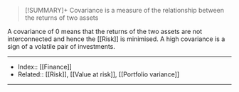 > [!SUMMARY]+
> Covariance is a measure of the relationship between the returns of two assets

A covariance of 0 means that the returns of the two assets are not interconnected and hence the [[Risk]] is minimised. A high covariance is a sign of a volatile pair of investments.

---
- Index:: [[Finance]] 
- Related:: [[Risk]], [[Value at risk]], [[Portfolio variance]]
---